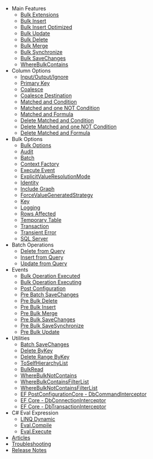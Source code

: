 - Main Features
   - [Bulk Extensions](bulk-extensions.md)
   - [Bulk Insert](bulk-insert.md)
   - [Bulk Insert Optimized](bulk-insert-optimized.md)
   - [Bulk Update](bulk-update.md)
   - [Bulk Delete](bulk-delete.md)
   - [Bulk Merge](bulk-merge.md)
   - [Bulk Synchronize](bulk-synchronize.md)
   - [Bulk SaveChanges](bulk-savechanges.md)
   - [WhereBulkContains](utilities/where-bulk-contains.md)
- Column Options
   - [Input/Output/Ignore](options/input-output-ignore.md)
   - [Primary Key](options/primary-key.md)
   - [Coalesce](doc-v2/coalesce.md)
   - [Coalesce Destination](doc-v2/coalesce-destination.md)
   - [Matched and Condition](doc-v2/matched-and-condition.md)
   - [Matched and one NOT Condition](doc-v2/matched-and-one-not-condition.md)
   - [Matched and Formula](doc-v2/matched-and-formula.md)
   - [Delete Matched and Condition](doc-v2/delete-matched-and-condition.md)
   - [Delete Matched and one NOT Condition](doc-v2/delete-matched-and-one-not-condition.md)
   - [Delete Matched and Formula](doc-v2/delete-matched-and-formula.md)
- Bulk Options
   - [Bulk Options](bulk-options.md)
   - [Audit](options-summary/audit.md)
   - [Batch](options-summary/batch.md)
   - [Context Factory](options-summary/context-factory.md)
   - [Execute Event](options-summary/execute-event.md)
   - [ExplicitValueResolutionMode](options/explicit-value-resolution-mode.md)
   - [Identity](options-summary/identity.md)
   - [Include Graph](options-summary/include-graph.md)
   - [ForceValueGeneratedStrategy](options-summary/forcevaluegeneratedstrategy.md)
   - [Key](options-summary/key.md)
   - [Logging](options-summary/logging.md)     
   - [Rows Affected](options-summary/rows-affected.md)
   - [Temporary Table](options-summary/temporary-table.md)
   - [Transaction](options-summary/transaction.md)
   - [Transient Error](options-summary/transient-error.md)
   - [SQL Server](options-summary/sql-server.md)
- Batch Operations
   - [Delete from Query](delete-from-query.md)
   - [Insert from Query](insert-from-query.md)
   - [Update from Query](update-from-query.md)
- Events
   - [Bulk Operation Executed](events/bulk-operation-executed.md)
   - [Bulk Operation Executing](events/bulk-operation-executing.md)
   - [Post Configuration](events/post-configuration.md)
   - [Pre Batch SaveChanges](events/pre-batch-save-changes.md)
   - [Pre Bulk Delete](events/pre-bulk-delete.md)
   - [Pre Bulk Insert](events/pre-bulk-insert.md)
   - [Pre Bulk Merge](events/pre-bulk-merge.md)
   - [Pre Bulk SaveChanges](events/pre-bulk-save-changes.md)
   - [Pre Bulk SaveSynchronize](events/pre-bulk-save-synchronize.md)
   - [Pre Bulk Update](events/pre-bulk-update.md)
- Utilities
   - [Batch SaveChanges](batch-savechanges.md)
   - [Delete ByKey](utilities/delete-by-key.md)
   - [Delete Range ByKey](utilities/delete-range-by-key.md)
   - [ToSelfHierarchyList](utilities/to-self-hierarchy-list.md)
   - [BulkRead](utilities/bulk-read.md)
   - [WhereBulkNotContains](utilities/where-bulk-not-contains.md)
   - [WhereBulkContainsFilterList](utilities/where-bulk-contains-filter-list.md)
   - [WhereBulkNotContainsFilterList](utilities/where-bulk-not-contains-filter-list.md)
   - [EF PostConfigurationCore - DbCommandInterceptor](command-interception-in-ef-core.md)
   - [EF Core - DbConnectionInterceptor](connection-interception-in-ef-core.md)
   - [EF Core - DbTransactionInterceptor](transaction-interception-in-ef-core.md)
- C# Eval Expression
   - [LINQ Dynamic](eval-expressions/linq-dynamic.md)
   - [Eval.Compile](eval-expressions/eval-compile.md)
   - [Eval.Execute](eval-expressions/eval-execute.md)  
- [Articles](articles/bulk-insert-vs-bulk-savechanges.md)
- [Troubleshooting](troubleshooting/trial.md)
- [Release Notes](https://github.com/zzzprojects/EntityFramework-Extensions/releases)
